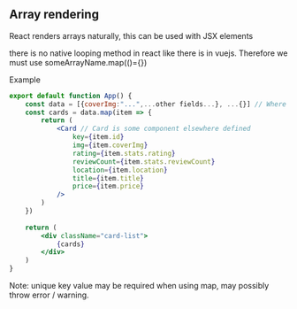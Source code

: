 ## Array rendering
React renders arrays naturally, this can be used with JSX elements

there is no native looping method in react like there is in vuejs. Therefore we must use someArrayName.map(()={})

Example
```jsx
export default function App() {
    const data = [{coverImg:"...",...other fields...}, ...{}] // Where data is an array of objects
    const cards = data.map(item => {
        return (
            <Card // Card is some component elsewhere defined
	            key={item.id}
                img={item.coverImg}
                rating={item.stats.rating}
                reviewCount={item.stats.reviewCount}
                location={item.location}
                title={item.title}
                price={item.price}
            />
        )
    })        
    
    return (
        <div className="card-list">
            {cards}
        </div>
    )
}
```

Note: unique key value may be required when using map, may possibly throw error / warning.